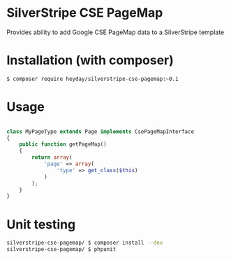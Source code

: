 # SilverStripe CSE PageMap

Provides ability to add Google CSE PageMap data to a SilverStripe template

# Installation (with composer)

```bash
$ composer require heyday/silverstripe-cse-pagemap:~0.1
```

# Usage

```php

class MyPageType extends Page implements CsePageMapInterface
{
    public function getPageMap()
    {
        return array(
            'page' => array(
                'type' => get_class($this)
            )
        );
    }
}
```

# Unit testing

```bash
silverstripe-cse-pagemap/ $ composer install --dev
silverstripe-cse-pagemap/ $ phpunit
```
